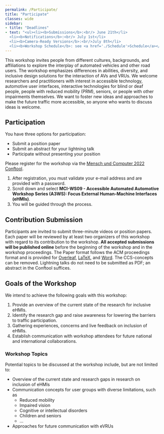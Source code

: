 ```yaml
---
permalink: /Participate/
title: "Participate"
classes: wide
sidebar:
- title: "Deadlines"
- text: "<ul><li><b>Submissions</b>:<br/> June 21th</li>
  <li><b>Notifications</b>:<br/> July 1st</li>
  <li><b>Camera-Ready Versions</b>:<br/>July 8th</li>
  <li><b>Workshop Schedule</b>: see <a href='./Schedule'>Schedule</a></li></ul>"
---
```


This workshop invites people from different cultures, backgrounds, and affiliations to explore the interplay of automated vehicles and other road users.
The workshop emphasizes differences in abilities, diversity, and inclusive design solutions for the interaction of AVs and VRUs.
We welcome researchers and practitioners with interest in accessible technology, automotive user interfaces, 
interactive technologies for blind or deaf people, people with reduced mobility (PRM), seniors, or people with other impairments themselves.
We want to foster new ideas and approaches to make the future traffic more accessible, so anyone who wants to discuss ideas is welcome.

## Participation
You have three options for participation:
* Submit a position paper
* Submit an abstract for your lightning talk
* Participate without presenting your position

Please register for the workshop via the [Mensch und Computer 2022 Conftool](https://www.conftool.com/muc2022/).
1. After registration, you must validate your e-mail address and are provided with a password.
1. Scroll down and select **MCI-WS09 - Accessible Automated Automotive Workshop Series (A3WS): Focus External Human-Machine Interfaces (eHMIs)**.
1. You will be guided through the process.

## Contribution Submission
Participants are invited to submit three-minute videos or position papers.
Each paper will be reviewed by at least two organizers of this workshop with regard to its contribution to the workshop.
**All accepted submissions will be published online** before the beginning of the workshop and in the workshop proceedings.
The Paper format follows the ACM proceedings format and is provided for [Overleaf](https://www.overleaf.com/latex/templates/acm-conference-proceedings-primary-article-template/wbvnghjbzwpc), [LaTeX](https://www.acm.org/binaries/content/assets/publications/consolidated-tex-template/acmart-primary.zip), and [Word](https://www.acm.org/binaries/content/assets/publications/taps/acm_submission_template.docx).
The CCS-concepts can be removed. Lightning talks do not need to be submitted as PDF; an abstract in the Conftool suffices.

## Goals of the Workshop
We intend to achieve the following goals with this workshop:
1.	Provide an overview of the current state of the research for inclusive eHMIs.
2.	Identify the research gap and raise awareness for lowering the barriers to traffic participation.
3.	Gathering experiences, concerns and live feedback on inclusion of eHMIs.
4.	Establish communication with workshop attendees for future national and international collaborations.

### Workshop Topics
Potential topics to be discussed at the workshop include, but are not limited to:
* Overview of the current state and research gaps in research on inclusion of eHMIs
* Communication concepts for user groups with diverse limitations, such as
    * Reduced mobility
    * Impaired vision
    * Cognitive or intellectual disorders
    * Children and seniors
    * ...
* Approaches for future communication with eVRUs
